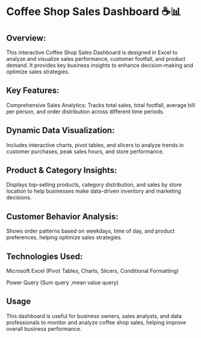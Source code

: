 # Coffee Shop Sales Dashboard ☕📊
## Overview:
This interactive Coffee Shop Sales Dashboard is designed in Excel to analyze and visualize sales performance, customer footfall, and product demand. It provides key business insights to enhance decision-making and optimize sales strategies.

## Key Features:
Comprehensive Sales Analytics: Tracks total sales, total footfall, average bill per person, and order distribution across different time periods.

## Dynamic Data Visualization: 
Includes interactive charts, pivot tables, and slicers to analyze trends in customer purchases, peak sales hours, and store performance.

## Product & Category Insights: 
Displays top-selling products, category distribution, and sales by store location to help businesses make data-driven inventory and marketing decisions.

## Customer Behavior Analysis: 
Shows order patterns based on weekdays, time of day, and product preferences, helping optimize sales strategies.

## Technologies Used:
Microsoft Excel (Pivot Tables, Charts, Slicers, Conditional Formatting)

Power Query (Sum query ,mean value query)


## Usage
This dashboard is useful for business owners, sales analysts, and data professionals to monitor and analyze coffee shop sales, helping improve overall business performance.



